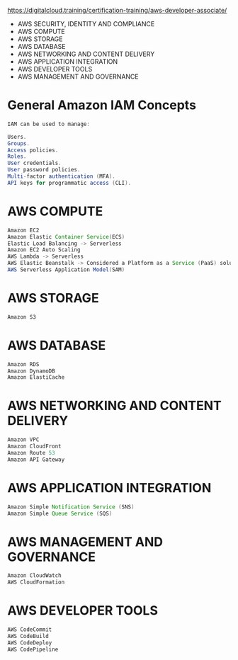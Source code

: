 https://digitalcloud.training/certification-training/aws-developer-associate/

- AWS SECURITY, IDENTITY AND COMPLIANCE
- AWS COMPUTE
- AWS STORAGE
- AWS DATABASE
- AWS NETWORKING AND CONTENT DELIVERY
- AWS APPLICATION INTEGRATION
- AWS DEVELOPER TOOLS
- AWS MANAGEMENT AND GOVERNANCE


# General Amazon IAM Concepts
```java
IAM can be used to manage:

Users.
Groups.
Access policies.
Roles.
User credentials.
User password policies.
Multi-factor authentication (MFA).
API keys for programmatic access (CLI).
```
# AWS COMPUTE
```java
Amazon EC2
Amazon Elastic Container Service(ECS)
Elastic Load Balancing -> Serverless
Amazon EC2 Auto Scaling
AWS Lambda -> Serverless
AWS Elastic Beanstalk -> Considered a Platform as a Service (PaaS) solution.
AWS Serverless Application Model(SAM)
```

# AWS STORAGE
```java
Amazon S3
```

# AWS DATABASE
```java
Amazon RDS
Amazon DynamoDB
Amazon ElastiCache
```

# AWS NETWORKING AND CONTENT DELIVERY
```java
Amazon VPC
Amazon CloudFront
Amazon Route 53
Amazon API Gateway
```

# AWS APPLICATION INTEGRATION
```java
Amazon Simple Notification Service (SNS)
Amazon Simple Queue Service (SQS)
```

# AWS MANAGEMENT AND GOVERNANCE
```java
Amazon CloudWatch
AWS CloudFormation
```
# AWS DEVELOPER TOOLS
```java
AWS CodeCommit
AWS CodeBuild
AWS CodeDeploy
AWS CodePipeline
```